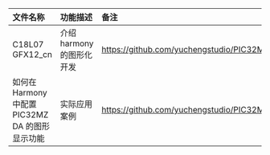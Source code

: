  | 文件名称 | 功能描述 | 备注 |
 | :----- | :----- | :---- | 
 | C18L07 GFX12_cn | 介绍harmony的图形化开发 |  https://github.com/yuchengstudio/PIC32MZDA/blob/master/PIC32MZDA_APP_note/pictures/C18L07%20GFX12_cn.pdf | 
 | 如何在 Harmony 中配置 PIC32MZ DA 的图形显示功能 | 实际应用案例 | https://github.com/yuchengstudio/PIC32MZDA/blob/master/PIC32MZDA_APP_note/pictures/%E5%A6%82%E4%BD%95%E5%9C%A8%20Harmony%20%E4%B8%AD%E9%85%8D%E7%BD%AE%20PIC32MZ%20DA%20%E7%9A%84%E5%9B%BE%E5%BD%A2%E6%98%BE%E7%A4%BA%E5%8A%9F%E8%83%BD.pdf | 
 
 

